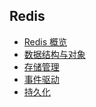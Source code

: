 ## Redis
- [Redis 概览](https://github.com/lazecoding/Note/blob/main/note/articles/redis/概览.md)
- [数据结构与对象](https://github.com/lazecoding/Note/blob/main/note/articles/redis/数据结构与对象.md)
- [存储管理](https://github.com/lazecoding/Note/blob/main/note/articles/redis/存储管理.md)
- [事件驱动](https://github.com/lazecoding/Note/blob/main/note/articles/redis/事件驱动.md)
- [持久化](https://github.com/lazecoding/Note/blob/main/note/articles/redis/持久化.md)

<!--
- [多机模式](https://github.com/lazecoding/Note/blob/main/note/articles/redis/多机模式.md)
-->

<!--
## 扩展
- [IO模型](https://github.com/lazecoding/Note/blob/main/note/articles/redis/IO模型.md)
- [Redis 为什么快](https://github.com/lazecoding/Note/blob/main/note/articles/redis/RedisPower.md)
-->